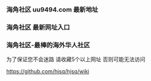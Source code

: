 ### 海角社区 uu9494.com 最新地址

### 海角社区 最新网址入口

### 海角社区-最棒的海外华人社区

为了保证您不会迷路 请收藏5个以上网址 否则可能无法访问

https://github.com/hjsq/hjsq/wiki
